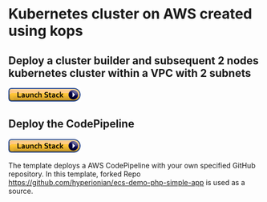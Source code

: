 # Kubernetes cluster on AWS created using kops

## Deploy a cluster builder and subsequent 2 nodes kubernetes cluster within a VPC with 2 subnets

[![cloudformation-launch-stack](assets/stack-launch.png)](https://console.aws.amazon.com/cloudformation/home?region=ap-southeast-2#/stacks/new?stackName=Cluster-Builder&templateURL=http://cybersociety.s3.amazonaws.com/cf-templates/parent-template.yaml)

## Deploy the CodePipeline

[![cloudformation-launch-stack](assets/stack-launch.png)](https://console.aws.amazon.com/cloudformation/home?region=ap-southeast-2#/stacks/new?stackName=CodePipeline&templateURL=http://cybersociety.s3.amazonaws.com/cf-templates/CodePipeline.yaml)

The template deploys a AWS CodePipeline with your own specified GitHub repository. In this template, forked Repo <https://github.com/hyperionian/ecs-demo-php-simple-app> is used as a source.